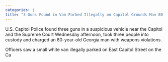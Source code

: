 ```yaml
---
categories: j
title: "3 Guns Found in Van Parked Illegally on Capitol Grounds Man 80 Arrested"
---
```


U.S. Capitol Police found three guns in a suspicious vehicle near the Capitol and the Supreme Court Wednesday afternoon, took three people into custody and charged an 80-year-old Georgia man with weapons violations.



Officers saw a small white van illegally parked on East Capitol Street on the Ca